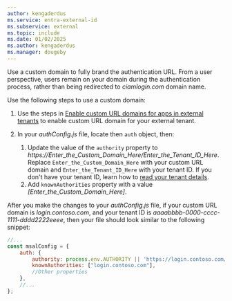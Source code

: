 ```yaml
---
author: kengaderdus
ms.service: entra-external-id
ms.subservice: external
ms.topic: include
ms.date: 01/02/2025
ms.author: kengaderdus
ms.manager: dougeby
---
```


Use a custom domain to fully brand the authentication URL. From a user perspective, users remain on your domain during the authentication process, rather than being redirected to *ciamlogin.com* domain name.

Use the following steps to use a custom domain:

1. Use the steps in [Enable custom URL domains for apps in external tenants](../../external-id/customers/how-to-custom-url-domain.md) to enable custom URL domain for your external tenant.

1. In your *authConfig.js* file, locate then `auth` object, then:
    1. Update the value of the `authority` property to *https://Enter_the_Custom_Domain_Here/Enter_the_Tenant_ID_Here*. Replace `Enter_the_Custom_Domain_Here` with your custom URL domain and `Enter_the_Tenant_ID_Here` with your tenant ID. If you don't have your tenant ID, learn how to [read your tenant details](../../external-id/customers/how-to-create-external-tenant-portal.md#get-the-external-tenant-details). 
    1. Add `knownAuthorities` property with a value *[Enter_the_Custom_Domain_Here]*.
    
After you make the changes to your *authConfig.js* file, if your custom URL domain is *login.contoso.com*, and your tenant ID is *aaaabbbb-0000-cccc-1111-dddd2222eeee*, then your file should look similar to the following snippet:

```JavaScript
//...
const msalConfig = {
    auth: {
        authority: process.env.AUTHORITY || 'https://login.contoso.com/aaaabbbb-0000-cccc-1111-dddd2222eeee', 
        knownAuthorities: ["login.contoso.com"],
        //Other properties
    },
    //...
};
```